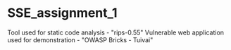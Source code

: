 # SSE_assignment_1
Tool used for static code analysis - "rips-0.55"
Vulnerable web application used for demonstration - "OWASP Bricks - Tuivai"
